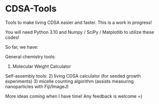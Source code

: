 # CDSA-Tools
Tools to make living CDSA easier and faster. This is a work in progress!

You will need Python 3.10 and Numpy / SciPy / Matplotlib to utilize these codes!

So far, we have:

General chemistry tools:
1) Molecular Weight Calculator

Self-assembly tools:
2) living CDSA calculator (for seeded growth experiments)
3) micelle counting algorithm (assists measuring nanoparticles with Fiji/ImageJ)

More ideas coming when I have time! Any feedback is welcome =)
